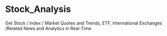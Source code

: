 # Stock_Analysis
Get Stock / Index / Market Quotes and Trends, ETF, International Exchanges /Related News and Analytics in Real-Time
